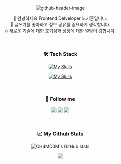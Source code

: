 <div align='center'>

![github-header-image](https://user-images.githubusercontent.com/54847910/232503836-d3691b63-2eb1-4ee2-8596-703f42a4e580.png)

👋 안녕하세요 Frontend Delveloper 노기훈입니다.<br>
📝 글쓰기를 좋아하고 정보 공유를 중요하게 생각합니다.<br>
🔥 새로운 기술에 대한 호기심과 성장에 대한 열망이 강합니다.
    
<br>

### 🛠️ Tech Stack
[![My Skills](https://skillicons.dev/icons?i=js,ts,py,sass&theme=dark)](https://skillicons.dev)

[![My Skills](https://skillicons.dev/icons?i=react,redux,gatsby,graphql,styledcomponents&theme=dark)](https://skillicons.dev)

<br>

### 🚀 Follow me
<a href="https://chamdom.blog/"><img src="https://img.shields.io/badge/Tech%20Blog-11B48A?style=flat&logo=Vimeo&logoColor=white&link=https://velog.io/@hyeinisfree"/></a>
<a href="https://www.instagram.com/k1h00n_/"><img src="https://img.shields.io/badge/Instagram-E4405F?style=flat&logo=Instagram&logoColor=white&link=https://www.instagram.com/hye_inisfree/"/></a>
<a href="mailto:l2oh.kihoon@gmail.com"><img src="https://img.shields.io/badge/Gmail-d14836?style=flat&logo=Gmail&logoColor=white&link=kimhyein7110@gmail.com"/></a>

<br>
    
### 📈 My Github Stats
    
![CH4MD0M's GitHub stats](https://github-readme-stats.vercel.app/api?username=ch4md0m)
   
<a href="https://hits.seeyoufarm.com">
    <img src="https://hits.seeyoufarm.com/api/count/incr/badge.svg?url=https%3A%2F%2Fgithub.com%2FCH4MD0M&count_bg=%2371B0F1&title_bg=%23555555&icon=&icon_color=%23E7E7E7&title=hits&edge_flat=false"/>
</a>
</div>
